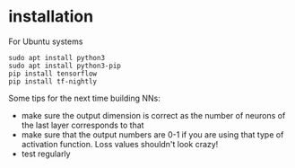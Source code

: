 # installation
For Ubuntu systems
```
sudo apt install python3
sudo apt install python3-pip
pip install tensorflow
pip install tf-nightly
```

Some tips for the next time building NNs:
* make sure the output dimension is correct as the number of neurons of the last layer corresponds to that
* make sure that the output numbers are 0-1 if you are using that type of activation function. Loss values shouldn't look crazy!
* test regularly
